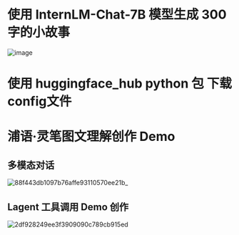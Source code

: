 # 使用 InternLM-Chat-7B 模型生成 300 字的小故事
![image](https://github.com/Juanting-Xu/InternLM_notes/assets/36044048/c8a670d2-b156-4ece-935d-ce2767ad4c99)


# 使用 huggingface_hub python 包 下载config文件




# 浦语·灵笔图文理解创作 Demo

## 多模态对话

![88f443db1097b76affe93110570ee21b_](https://github.com/Juanting-Xu/InternLM_notes/assets/36044048/f2640628-0751-48be-9363-2a0430526e9b)


## Lagent 工具调用 Demo 创作

![2df928249ee3f3909090c789cb915ed](https://github.com/Juanting-Xu/InternLM_notes/assets/36044048/a6252076-149c-477d-9d48-63291f8982fe)






